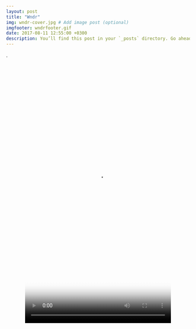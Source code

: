 ```yaml
---
layout: post
title: "Wndr"
img: wndr-cover.jpg # Add image post (optional)
imgfooter: wndrfooter.gif
date: 2017-08-11 12:55:00 +0300
description: You’ll find this post in your `_posts` directory. Go ahead and edit it and re-build the site to see your changes. # Add post description (optional)
---
```

	
.
<div align="center">
<video src="../assets/video/animat2.mp4" poster="wndrposter.png" width="400" height="711" controls preload></video>
</div>


 

